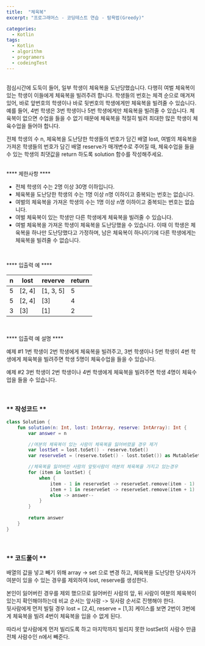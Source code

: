 ```yaml
---
title:  "체육복"
excerpt: "프로그래머스 - 코딩테스트 연습 - 탐욕법(Greedy)"

categories:
  - Kotlin
tags: 
  - Kotlin
  - algorithm 
  - programers
  - codeingTest
---
```




<br/>
점심시간에 도둑이 들어, 일부 학생이 체육복을 도난당했습니다. 다행히 여벌 체육복이 있는 학생이 이들에게 체육복을 빌려주려 합니다. 학생들의 번호는 체격 순으로 매겨져 있어, 바로 앞번호의 학생이나 바로 뒷번호의 학생에게만 체육복을 빌려줄 수 있습니다. 예를 들어, 4번 학생은 3번 학생이나 5번 학생에게만 체육복을 빌려줄 수 있습니다. 체육복이 없으면 수업을 들을 수 없기 때문에 체육복을 적절히 빌려 최대한 많은 학생이 체육수업을 들어야 합니다.

전체 학생의 수 n, 체육복을 도난당한 학생들의 번호가 담긴 배열 lost, 여벌의 체육복을 가져온 학생들의 번호가 담긴 배열 reserve가 매개변수로 주어질 때, 체육수업을 들을 수 있는 학생의 최댓값을 return 하도록 solution 함수를 작성해주세요.
<br/><br/>

**** 제한사항 ****

- 전체 학생의 수는 2명 이상 30명 이하입니다.
- 체육복을 도난당한 학생의 수는 1명 이상 n명 이하이고 중복되는 번호는 없습니다.
- 여벌의 체육복을 가져온 학생의 수는 1명 이상 n명 이하이고 중복되는 번호는 없습니다.
- 여벌 체육복이 있는 학생만 다른 학생에게 체육복을 빌려줄 수 있습니다.
- 여벌 체육복을 가져온 학생이 체육복을 도난당했을 수 있습니다. 이때 이 학생은 체육복을 하나만 도난당했다고 가정하며, 남은 체육복이 하나이기에 다른 학생에게는 체육복을 빌려줄 수 없습니다.


<br/>

**** 입출력 예 ****

|n|lost|reverve|return|
|---|---|---|---|
|5|[2, 4]|[1, 3, 5]|5|
|5|[2, 4]|[3]|4|
|3|[3]|[1]|2|


<br/>

**** 입출력 예 설명 ****

예제 #1
1번 학생이 2번 학생에게 체육복을 빌려주고, 3번 학생이나 5번 학생이 4번 학생에게 체육복을 빌려주면 학생 5명이 체육수업을 들을 수 있습니다.

예제 #2
3번 학생이 2번 학생이나 4번 학생에게 체육복을 빌려주면 학생 4명이 체육수업을 들을 수 있습니다.

<br/>

### ** 작성코드 **

```kotlin
class Solution {
    fun solution(n: Int, lost: IntArray, reserve: IntArray): Int {
        var answer = n

        //여분의 체육복이 있는 사람이 체육복을 잃어버렸을 경우 제거
        var lostSet = lost.toSet() - reserve.toSet()
        var reserveSet = (reserve.toSet() - lost.toSet()) as MutableSet

        //체육복을 잃어버린 사람의 앞뒷사람이 여분의 체육복을 가지고 있는경우
        for (item in lostSet) {
            when {
                item - 1 in reserveSet -> reserveSet.remove(item - 1)
                item + 1 in reserveSet -> reserveSet.remove(item + 1)
                else -> answer--
            }
        }
        
        return answer
    }
}
```

<br/>

### ** 코드풀이 **

배열의 값을 넣고 빼기 위해 array -> set 으로 변경 하고, 
체육복을 도난당한 당사자가 여분이 있을 수 있는 경우를 제외하여
lost, reserve를 생성한다.<br/>

본인이 잃어버린 경우를 제외 했으므로 잃어버린 사람의 앞, 뒤 사람이 여분의 체육복이 있는지 확인해야하는데
비교 순서는 앞사람 -> 뒷사람 순서로 진행해야 한다.<br/>
뒷사람에게 먼저 빌릴 경우 lost = [2,4], reserve = [1,3] 케이스를 보면 2번이 3번에게 체육복을 빌려
4번이 체육복을 입을 수 없게 된다.<br/>

따라서 앞사람에게 먼저 빌리도록 하고 마지막까지 빌리지 못한 lostSet의 사람수 만큼 전체 사람수인 n에서 빼준다.
